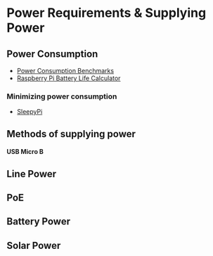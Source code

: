 # Power Requirements & Supplying Power

## Power Consumption

* [Power Consumption Benchmarks](https://www.pidramble.com/wiki/benchmarks/power-consumption)
* [Raspberry Pi Battery Life Calculator](https://spellfoundry.com/raspberry-pi-battery-runtime-calculator/)

### Minimizing power consumption

* [SleepyPi](https://spellfoundry.com/product/sleepy-pi-2-usb-c/)

## Methods of supplying power

#### USB Micro B 

## Line Power

## PoE

## Battery Power

## Solar Power
